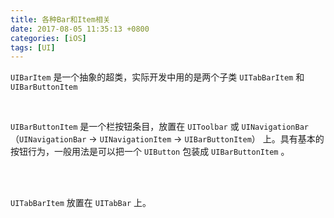 ```yaml
---
title: 各种Bar和Item相关
date: 2017-08-05 11:35:13 +0800
categories: [iOS]
tags: [UI]
---
```


`UIBarItem` 是一个抽象的超类，实际开发中用的是两个子类 `UITabBarItem` 和 `UIBarButtonItem` 

<br>

`UIBarButtonItem` 是一个栏按钮条目，放置在 `UIToolbar` 或 `UINavigationBar`（`UINavigationBar` -> `UINavigationItem` -> `UIBarButtonItem`） 上。具有基本的按钮行为，一般用法是可以把一个 `UIButton` 包装成 `UIBarButtonItem` 。

<br>
<br>

`UITabBarItem` 放置在 `UITabBar` 上。

